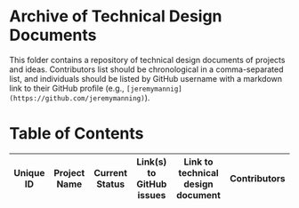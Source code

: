 # Archive of Technical Design Documents

This folder contains a repository of technical design documents of projects and ideas. Contributors list should be chronological in a comma-separated list, and individuals should be listed by GitHub username with a markdown link to their GitHub profile (e.g., `[jeremymannig](https://github.com/jeremymanning)`).

# Table of Contents

| Unique ID | Project Name | Current Status | Link(s) to GitHub issues | Link to technical design document | Contributors |
|-----------|--------------|----------------|--------------------------|-----------------------------------|--------------|

